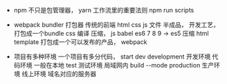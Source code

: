 - npm 不只是包管理器，  yarn
工作流里的重要法则
npm run scripts

- webpack
  bundler 打包器
  传统的前端 html css js 文件
  半成品，    开发工艺，打包成一个bundle
  css 编译 压缩， 
  js babel es6 7 8 9 -> es5  压缩
  html template 
  打包成一个可以发布的产品，  webpack

- 项目有多种环境
  一个项目有多分代码，
  start dev development 开发环境   代码环境 一般在本地
  test 测试环境   局域网内
  build --mode production  生产环境   线上环境  域名对应的服务器